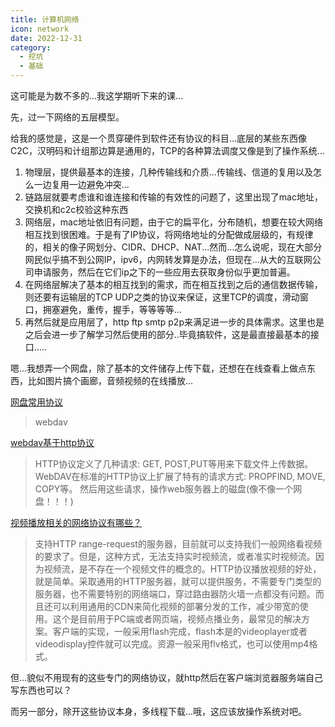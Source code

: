 ```yaml
---
title: 计算机网络
icon: network
date: 2022-12-31
category:
  - 挖坑
  - 基础
---
```


这可能是为数不多的...我这学期听下来的课...

先，过一下网络的五层模型。

给我的感觉是，这是一个贯穿硬件到软件还有协议的科目...底层的某些东西像C2C，汉明码和计组那边算是通用的，TCP的各种算法调度又像是到了操作系统...

1. 物理层，提供最基本的连接，几种传输线和介质...传输线、信道的复用以及怎么一边复用一边避免冲突...
2. 链路层就要考虑谁和谁连接和传输的有效性的问题了，这里出现了mac地址，交换机和c2c校验这种东西
3. 网络层，mac地址依旧有问题，由于它的扁平化，分布随机，想要在较大网络相互找到很困难。于是有了IP协议，将网络地址的分配做成层级的，有规律的，相关的像子网划分、CIDR、DHCP、NAT...然而...怎么说呢，现在大部分网民似乎搞不到公网IP，ipv6，内网转发算是办法，但现在...从大的互联网公司申请服务，然后在它们ip之下的一些应用去获取身份似乎更加普遍。
4. 在网络层解决了基本的相互找到的需求，而在相互找到之后的通信数据传输，则还要有运输层的TCP UDP之类的协议来保证，这里TCP的调度，滑动窗口，拥塞避免，重传，握手，等等等等...
5. 再然后就是应用层了，http ftp smtp p2p来满足进一步的具体需求。这里也是之后会进一步了解学习然后使用的部分..毕竟搞软件，这是最直接最基本的接口.....

嗯...我想弄一个网盘，除了基本的文件储存上传下载，还想在在线查看上做点东西，比如图片搞个画廊，音频视频的在线播放...

[网盘常用协议](https://www.zhihu.com/question/21511143)
>webdav

[webdav基于http协议](https://www.zhihu.com/question/30719209/answer/222264978)

>HTTP协议定义了几种请求: GET, POST,PUT等用来下载文件上传数据。WebDAV在标准的HTTP协议上扩展了特有的请求方式: PROPFIND, MOVE, COPY等。 然后用这些请求，操作web服务器上的磁盘(像不像一个网盘！！！)

[视频播放相关的网络协议有哪些？](https://www.zhihu.com/question/20621558)

>支持HTTP range-request的服务器，目前就可以支持我们一般网络看视频的要求了。但是，这种方式，无法支持实时视频流，或者准实时视频流。因为视频流，是不存在一个视频文件的概念的。HTTP协议播放视频的好处，就是简单。采取通用的HTTP服务器，就可以提供服务，不需要专门类型的服务器，也不需要特别的网络端口，穿过路由器防火墙一点都没有问题。而且还可以利用通用的CDN来简化视频的部署分发的工作，减少带宽的使用。这个是目前用于PC端或者网页端，视频点播业务，最常见的解决方案。客户端的实现，一般采用flash完成，flash本是的videoplayer或者videodisplay控件就可以完成。资源一般采用flv格式，也可以使用mp4格式。

但...貌似不用现有的这些专门的网络协议，就http然后在客户端浏览器服务端自己写东西也可以？

而另一部分，除开这些协议本身，多线程下载...哦，这应该放操作系统对吧。
